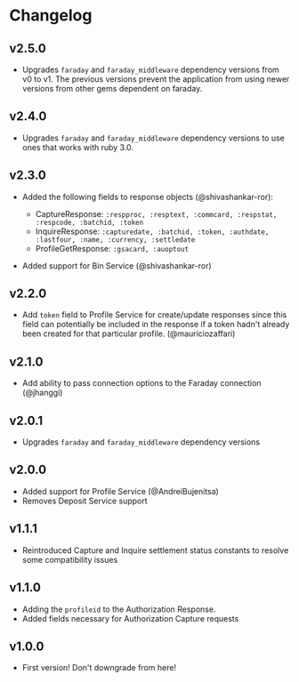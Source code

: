 # Changelog

## v2.5.0

* Upgrades `faraday` and `faraday_middleware` dependency versions from v0 to v1. The previous versions prevent the application from using newer versions from other gems dependent on faraday.

## v2.4.0

* Upgrades `faraday` and `faraday_middleware` dependency versions to use ones that works with ruby 3.0.

## v2.3.0

* Added the following fields to response objects (@shivashankar-ror):
  - CaptureResponse: `:respproc, :resptext, :commcard, :respstat, :respcode, :batchid, :token`
  - InquireResponse: `:capturedate, :batchid, :token, :authdate, :lastfour, :name, :currency, :settledate`
  - ProfileGetResponse: `:gsacard, :auoptout`

* Added support for Bin Service (@shivashankar-ror)

## v2.2.0

* Add `token` field to Profile Service for create/update responses since this field can potentially be included in the response if a token hadn't already been created for that particular profile. (@mauriciozaffari)

## v2.1.0

* Add ability to pass connection options to the Faraday connection (@jhanggi)

## v2.0.1

* Upgrades `faraday` and `faraday_middleware` dependency versions

## v2.0.0

* Added support for Profile Service (@AndreiBujenitsa)
* Removes Deposit Service support

## v1.1.1

* Reintroduced Capture and Inquire settlement status constants to resolve some compatibility issues

## v1.1.0

* Adding the `profileid` to the Authorization Response.
* Added fields necessary for Authorization Capture requests

## v1.0.0

* First version! Don't downgrade from here!
